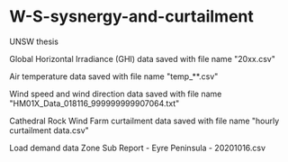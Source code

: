 # W-S-sysnergy-and-curtailment
UNSW thesis

Global Horizontal Irradiance (GHI) data saved with file name "20xx.csv"

Air temperature data saved with file name "temp_**.csv"

Wind speed and wind direction data saved with file name "HM01X_Data_018116_999999999907064.txt"

Cathedral Rock Wind Farm curtailment data saved with file name "hourly curtailment data.csv"

Load demand data Zone Sub Report - Eyre Peninsula - 20201016.csv
